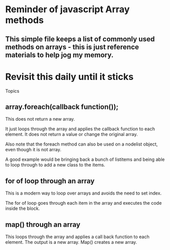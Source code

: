 # Reminder of javascript Array methods

## This simple file keeps a list of commonly used methods on arrays - this is just reference materials to help jog my memory.

# Revisit this daily until it sticks

Topics

## array.foreach(callback function());

This does not return a new array.

It just loops through the array and applies the callback function to each element. It does not return a value or change the original array.

Also note that the foreach method can also be used on a nodelist object, even though it is not array.

A good example would be bringing back a bunch of listitems and being able to loop through to add a new class to the items.

## for of loop through an array

This is a modern way to loop over arrays and avoids the need to set index.

The for of loop goes through each item in the array and executes the code inside the block.

## map() through an array

This loops through the array and applies a call back function to each element. The output is a new array. Map() creates a new array.

